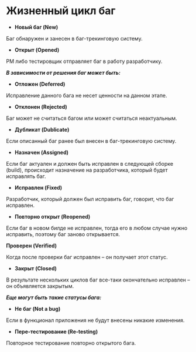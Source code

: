 Жизненный цикл баг
=======

- **Новый баг (New)** 

Баг обнаружен и занесен в баг-трекинговую систему.

- **Открыт (Opened)**

PM либо тестировщик отправляет баг в работу разработчику.

***В зависимости от решения баг может быть:***

- **Отложен (Deferred)**

Исправление данного бага не несет ценности на данном этапе. 

- **Отклонен (Rejected)**

Баг может не считаться багом или может считаться неактуальным.

- **Дубликат (Dublicate)**

Если описанный баг ранее был внесен в баг-трекинговую систему.

- **Назначен (Assigned)**

Если баг актуален и должен быть исправлен в следующей сборке (build), происходит назначение на разработчика, который будет исправлять баг.

- **Исправлен (Fixed)**

Разработчик, который должен был исправить баг, говорит, что баг исправлен. 

- **Повторно открыт (Reopened)**

Если баг в новом билде не исправлен, тогда его в любом случае нужно исправить, поэтому баг заново открывается.

**Проверен (Verified)**

Когда после проверки баг исправлен – он получает этот статус.

- **Закрыт (Closed)**

В результате нескольких циклов баг все-таки окончательно исправлен – он объявляется закрытым. 

***Еще могут быть такие статусы бага:***

- **Не баг (Not a bug)**

Если в функционал приложения не будут внесены никакие изменения.  

- **Пере-тестирование (Re-testing)**

Повторное тестирование повторно открытого бага.

